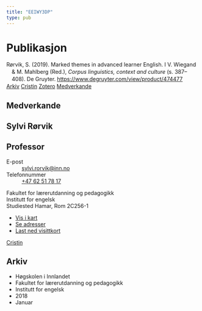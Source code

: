 ```yaml
---
title: "EEIWY3DP"
type: pub
---
```

<h1>Publikasjon</h1>
<article id="csl-bib-container-EEIWY3DP" class="csl-bib-container">
  <div class="csl-bib-body" style="line-height: 1.35; padding-left: 1em; text-indent:-1em;">
  <div class="csl-entry">R&#xF8;rvik, S. (2019). Marked themes in advanced learner English. I V. Wiegand &amp; M. Mahlberg (Red.), <i>Corpus linguistics, context and culture</i> (s. 387&#x2013;408). De Gruyter. <a href="https://www.degruyter.com/view/product/474477">https://www.degruyter.com/view/product/474477</a></div>
</div>
  <div class="csl-bib-buttons">
    <a href="#taxonomy-article-EEIWY3DP" class="csl-bib-button">Arkiv</a>
    <a href alt="Cristin URL" class="csl-bib-button">Cristin</a>
    <a href alt="Zotero URL" class="csl-bib-button">Zotero</a>
    <a href="#contributors-article-EEIWY3DP" class="csl-bib-button">Medverkande</a>
  </div>
  <div id="csl-bib-meta-container-EEIWY3DP"></div>
</article>
<div id="csl-bib-meta-EEIWY3DP" class="csl-bib-meta">
  <article id="contributors-article-EEIWY3DP" class="contributors-article">
    <h1>Medverkande</h1>
    <div class="personas">
<div class="vrtx-hinn-person-card">
<div class="photo">
<i class="lar la-user-circle missing-person"></i>
</div>
<div class="info">
<hgroup><h1>Sylvi Rørvik</h1>
<h2>Professor</h2>
</hgroup><dl>
<dt>E-post</dt>
<dd>
<a href="mailto:sylvi.rorvik@inn.no">sylvi.rorvik@inn.no</a>
</dd>
<dt>Telefonnummer</dt>
<dd><a href="tel:+4762517817">
+47 62 51 78 17
</a></dd>
</dl>
<p>
Fakultet for lærerutdanning og pedagogikk<br>
Institutt for engelsk<br>
Studiested Hamar,
Rom 2C256-1
</p>
<ul class="vrtx-hinn-links">
<li><a href="https://www.google.com/maps?q=60.79625,11.07386">Vis i kart</a></li>
<li><a href="https://www.inn.no/finn-en-ansatt/sylvi-rorvik.html#vrtx-hinn-addresses">Se adresser</a></li>
<li><a href="https://www.inn.no/finn-en-ansatt/sylvi-rorvik.html?vrtx=vcf">Last ned visittkort</a></li>
</ul>
</div>
</div>
<a href="https://app.cristin.no/persons/show.jsf?id=15685" alt="Cristin URL" class="personas-cristin">Cristin</a>
</div>
  </article>
  <article id="taxonomy-article-EEIWY3DP" class="taxonomy-article">
    <h1>Arkiv</h1>
    <ul>
      <li>Høgskolen i Innlandet</li>
      <li>Fakultet for lærerutdanning og pedagogikk</li>
      <li>Institutt for engelsk</li>
      <li>2018</li>
      <li>Januar</li>
    </ul>
  </article>
</div>

